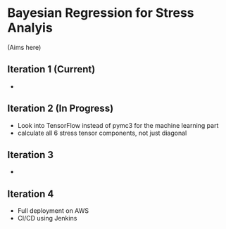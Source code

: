 # Bayesian Regression for Stress Analyis
(Aims here)
## Iteration 1 (Current)
- 
## Iteration 2 (In Progress)
- Look into TensorFlow instead of pymc3 for the machine learning part
- calculate all 6 stress tensor components, not just diagonal
## Iteration 3 
- 
## Iteration 4
- Full deployment on AWS
- CI/CD using Jenkins